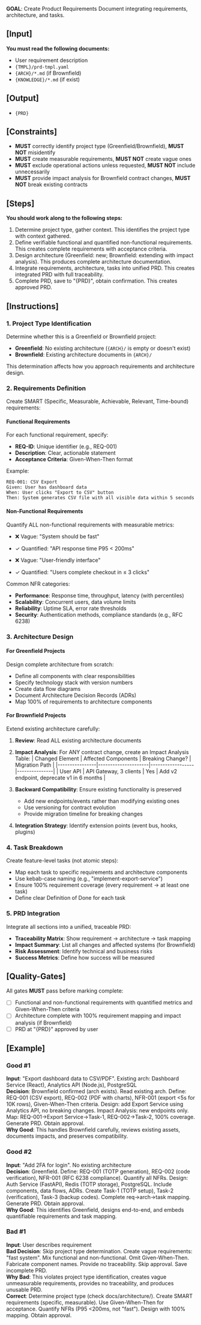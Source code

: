 **GOAL**: Create Product Requirements Document integrating requirements, architecture, and tasks.

## [Input]
**You must read the following documents:**
- User requirement description
- `{TMPL}/prd-tmpl.yaml`
- `{ARCH}/*.md` (if Brownfield)
- `{KNOWLEDGE}/*.md` (if exist)

## [Output]
- `{PRD}`

## [Constraints]
- **MUST** correctly identify project type (Greenfield/Brownfield), **MUST NOT** misidentify
- **MUST** create measurable requirements, **MUST NOT** create vague ones
- **MUST** exclude operational actions unless requested, **MUST NOT** include unnecessarily
- **MUST** provide impact analysis for Brownfield contract changes, **MUST NOT** break existing contracts

## [Steps]
**You should work along to the following steps:**
1. Determine project type, gather context. This identifies the project type with context gathered.
2. Define verifiable functional and quantified non-functional requirements. This creates complete requirements with acceptance criteria.
3. Design architecture (Greenfield: new; Brownfield: extending with impact analysis). This produces complete architecture documentation.
4. Integrate requirements, architecture, tasks into unified PRD. This creates integrated PRD with full traceability.
5. Complete PRD, save to "{PRD}", obtain confirmation. This creates approved PRD.

## [Instructions]

### 1. Project Type Identification
Determine whether this is a Greenfield or Brownfield project:
- **Greenfield**: No existing architecture (`{ARCH}/` is empty or doesn't exist)
- **Brownfield**: Existing architecture documents in `{ARCH}/`

This determination affects how you approach requirements and architecture design.

### 2. Requirements Definition
Create SMART (Specific, Measurable, Achievable, Relevant, Time-bound) requirements:

#### Functional Requirements
For each functional requirement, specify:
- **REQ-ID**: Unique identifier (e.g., REQ-001)
- **Description**: Clear, actionable statement
- **Acceptance Criteria**: Given-When-Then format

Example:
```
REQ-001: CSV Export
Given: User has dashboard data
When: User clicks "Export to CSV" button
Then: System generates CSV file with all visible data within 5 seconds
```

#### Non-Functional Requirements
Quantify ALL non-functional requirements with measurable metrics:
- ❌ Vague: "System should be fast"
- ✓ Quantified: "API response time P95 < 200ms"

- ❌ Vague: "User-friendly interface"
- ✓ Quantified: "Users complete checkout in ≤ 3 clicks"

Common NFR categories:
- **Performance**: Response time, throughput, latency (with percentiles)
- **Scalability**: Concurrent users, data volume limits
- **Reliability**: Uptime SLA, error rate thresholds
- **Security**: Authentication methods, compliance standards (e.g., RFC 6238)

### 3. Architecture Design

#### For Greenfield Projects
Design complete architecture from scratch:
- Define all components with clear responsibilities
- Specify technology stack with version numbers
- Create data flow diagrams
- Document Architecture Decision Records (ADRs)
- Map 100% of requirements to architecture components

#### For Brownfield Projects
Extend existing architecture carefully:
1. **Review**: Read ALL existing architecture documents
2. **Impact Analysis**: For ANY contract change, create an Impact Analysis Table:
   | Changed Element | Affected Components | Breaking Change? | Migration Path |
   |----------------|---------------------|------------------|---------------|
   | User API | API Gateway, 3 clients | Yes | Add v2 endpoint, deprecate v1 in 6 months |

3. **Backward Compatibility**: Ensure existing functionality is preserved
   - Add new endpoints/events rather than modifying existing ones
   - Use versioning for contract evolution
   - Provide migration timeline for breaking changes

4. **Integration Strategy**: Identify extension points (event bus, hooks, plugins)

### 4. Task Breakdown
Create feature-level tasks (not atomic steps):
- Map each task to specific requirements and architecture components
- Use kebab-case naming (e.g., "implement-export-service")
- Ensure 100% requirement coverage (every requirement → at least one task)
- Define clear Definition of Done for each task

### 5. PRD Integration
Integrate all sections into a unified, traceable PRD:
- **Traceability Matrix**: Show requirement → architecture → task mapping
- **Impact Summary**: List all changes and affected systems (for Brownfield)
- **Risk Assessment**: Identify technical and business risks
- **Success Metrics**: Define how success will be measured

## [Quality-Gates]
All gates **MUST** pass before marking complete:
- [ ] Functional and non-functional requirements with quantified metrics and Given-When-Then criteria
- [ ] Architecture complete with 100% requirement mapping and impact analysis (if Brownfield)
- [ ] PRD at "{PRD}" approved by user

## [Example]

### Good #1
**Input**: "Export dashboard data to CSV/PDF". Existing arch: Dashboard Service (React), Analytics API (Node.js), PostgreSQL  
**Decision**: Brownfield confirmed (arch exists). Read existing arch. Define: REQ-001 (CSV export), REQ-002 (PDF with charts), NFR-001 (export <5s for 10K rows), Given-When-Then criteria. Design: add Export Service using Analytics API, no breaking changes. Impact Analysis: new endpoints only. Map: REQ-001→Export Service→Task-1, REQ-002→Task-2, 100% coverage. Generate PRD. Obtain approval.  
**Why Good**: This handles Brownfield carefully, reviews existing assets, documents impacts, and preserves compatibility.

### Good #2
**Input**: "Add 2FA for login". No existing architecture  
**Decision**: Greenfield. Define: REQ-001 (TOTP generation), REQ-002 (code verification), NFR-001 (RFC 6238 compliance). Quantify all NFRs. Design: Auth Service (FastAPI), Redis (TOTP storage), PostgreSQL. Include components, data flows, ADRs. Create Task-1 (TOTP setup), Task-2 (verification), Task-3 (backup codes). Complete req→arch→task mapping. Generate PRD. Obtain approval.  
**Why Good**: This identifies Greenfield, designs end-to-end, and embeds quantifiable requirements and task mapping.

### Bad #1
**Input**: User describes requirement  
**Bad Decision**: Skip project type determination. Create vague requirements: "fast system". Mix functional and non-functional. Omit Given-When-Then. Fabricate component names. Provide no traceability. Skip approval. Save incomplete PRD.  
**Why Bad**: This violates project type identification, creates vague unmeasurable requirements, provides no traceability, and produces unusable PRD.  
**Correct**: Determine project type (check docs/architecture/). Create SMART requirements (specific, measurable). Use Given-When-Then for acceptance. Quantify NFRs (P95 <200ms, not "fast"). Design with 100% mapping. Obtain approval.
